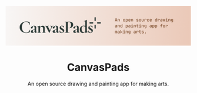![canvaspads logo](./docs/logo_hero.png)

<h1 align="center">CanvasPads</h1>

<p align="center">
An open source drawing and painting app for making arts.
</p>
